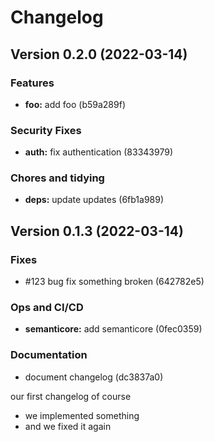 # Changelog

## Version 0.2.0 (2022-03-14)

### Features

- **foo:** add foo (b59a289f)

### Security Fixes

- **auth:** fix authentication (83343979)

### Chores and tidying

- **deps:** update updates (6fb1a989)

## Version 0.1.3 (2022-03-14)

### Fixes

- #123 bug fix something broken (642782e5)

### Ops and CI/CD

- **semanticore:** add semanticore (0fec0359)

### Documentation

- document changelog (dc3837a0)

our first changelog of course
- we implemented something
- and we fixed it again

